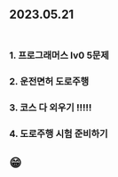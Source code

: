 ## 2023.05.21<br/><br/>

### 1. 프로그래머스 lv0 5문제


### 2. 운전면허 도로주행

### 3. 코스 다 외우기 !!!!!
### 4. 도로주행 시험 준비하기

## 😁
